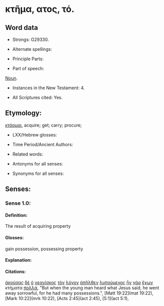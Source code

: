 # κτῆμα, ατος, τό.

<!-- Status: S2=NeedsReview -->
<!-- Lexica used for edits: BDAG, FFM, LN, A-S -->

## Word data

* Strongs: G29330.


* Alternate spellings:

* Principle Parts: 

* Part of speech: 

[Noun](http://ugg.readthedocs.io/en/latest/noun.html).

* Instances in the New Testament: 4.

* All Scriptures cited: Yes.

## Etymology: 

[κτάομαι](../G29320/01.md), acquire; get; carry; procure;

* LXX/Hebrew glosses: 

* Time Period/Ancient Authors: 

* Related words: 

* Antonyms for all senses:

* Synonyms for all senses: 

## Senses:

### Sense 1.0:

#### Definition: 

The result of acquiring property

#### Glosses:

gain possession, possessing property

#### Explanation:

#### Citations:

[ἀκούσας](../G01910/01.md) [δὲ](../G11610/01.md) [ὁ](../G35880/01.md) [νεανίσκος](../G34950/01.md) [τὸν](../G35880/01.md) [λόγον](../G30560/01.md) [ἀπῆλθεν](../G05650/01.md) [λυπούμενος](../G30760/01.md) [ἦν](../G99999/01.md) [γὰρ](../G10630/01.md) [ἔχων](../G21920/01.md) κτήματα [πολλά](../G41830/01.md), 
"But when the young man heard what Jesus said, he went away sorrowful, for he had many possessions.", 
[Matt 19:22](mat 19:22),  [Mark 10:22](mrk 10:22),  [Acts 2:45](act 2:45),  [5:1](act 5:1), 
